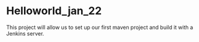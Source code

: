 # Helloworld_jan_22
This project will allow us to set up our first maven project and build it with a Jenkins server.
